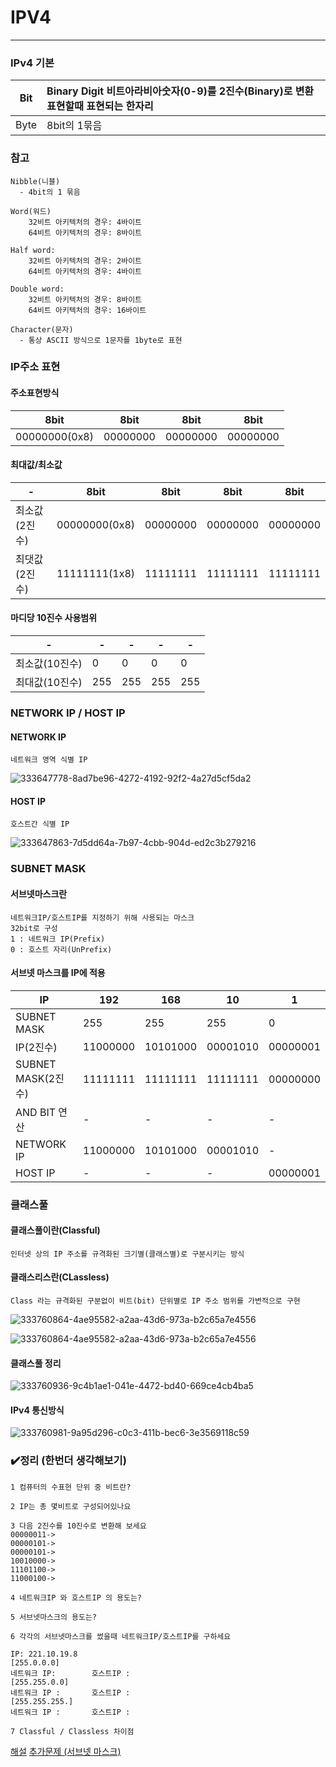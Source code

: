 # IPV4
---------
### IPv4 기본

|Bit|Binary Digit 비트아라비아숫자(0-9)를 2진수(Binary)로 변환 표현할때 표현되는 한자리|
|-|:---|
|Byte|8bit의 1묶음|

### 참고
```
Nibble(니블)
  - 4bit의 1 묶음

Word(워드)
    32비트 아키텍처의 경우: 4바이트
    64비트 아키텍처의 경우: 8바이트

Half word:
    32비트 아키텍처의 경우: 2바이트
    64비트 아키텍처의 경우: 4바이트

Double word:
    32비트 아키텍처의 경우: 8바이트
    64비트 아키텍처의 경우: 16바이트

Character(문자)
  - 통상 ASCII 방식으로 1문자를 1byte로 표현
```
### IP주소 표현
#### 주소표현방식
|8bit|8bit|8bit|8bit|
|-|-|-|-|
|00000000(0x8)	|00000000	|00000000	|00000000	|
#### 최대값/최소값
|-|8bit|8bit|8bit|8bit|
|-|-|-|-|-|
|최소값(2진수)|00000000(0x8)	|00000000	|00000000	|00000000	|
|최댓값(2진수)|11111111(1x8)	|11111111|11111111	|11111111	|
#### 마디당 10진수 사용범위
|-|-|-|-|-|
|-|-|-|-|-|
|최소값(10진수)|0|0|0|0|
|최대값(10진수)|255|255|255|255|

### NETWORK IP / HOST IP
#### NETWORK IP
```
네트워크 영역 식별 IP
```
![333647778-8ad7be96-4272-4192-92f2-4a27d5cf5da2](https://github.com/user-attachments/assets/88abb71b-c667-442f-b2ad-0c9e1b6ef4fe)
#### HOST IP
```
호스트간 식별 IP
```
![333647863-7d5dd64a-7b97-4cbb-904d-ed2c3b279216](https://github.com/user-attachments/assets/d676a4b0-e3a2-4395-b7a7-b7a7a3a5f8cf)


### SUBNET MASK
#### 서브넷마스크란
```
네트워크IP/호스트IP를 지정하기 위해 사용되는 마스크
32bit로 구성
1 : 네트워크 IP(Prefix)
0 : 호스트 자리(UnPrefix)
```
#### 서브넷 마스크를 IP에 적용
|IP|192|168|10|1|
|-|-|-|-|-|
|SUBNET MASK|255|255|255|0|
|IP(2진수)|11000000|10101000|00001010|00000001|
|SUBNET MASK(2진수)|11111111|11111111|11111111|00000000|
|AND BIT 연산|-|-|-|-|
|NETWORK IP|11000000|10101000|00001010|-|
|HOST IP|-|-|-|00000001|

### 클래스풀
#### 클래스풀이란(Classful)
```
인터넷 상의 IP 주소를 규격화된 크기별(클래스별)로 구분시키는 방식
```
#### 클래스리스란(CLassless)
```
Class 라는 규격화된 구분없이 비트(bit) 단위별로 IP 주소 범위를 가변적으로 구현
```
![333760864-4ae95582-a2aa-43d6-973a-b2c65a7e4556](https://github.com/user-attachments/assets/312e86ce-9b99-4123-b929-1340d3d5cae5)

![333760864-4ae95582-a2aa-43d6-973a-b2c65a7e4556](https://github.com/user-attachments/assets/6fe5ac27-c491-4815-a3cd-566b39b09ba8)

#### 클래스풀 정리
![333760936-9c4b1ae1-041e-4472-bd40-669ce4cb4ba5](https://github.com/user-attachments/assets/76265054-3460-4361-921a-15d56467e0c8)
#### IPv4 통신방식
![333760981-9a95d296-c0c3-411b-bec6-3e3569118c59](https://github.com/user-attachments/assets/af35d0ec-0ca0-46ec-bfa4-4b76414859ee)

### ✔️정리 (한번더 생각해보기)
```
1 컴퓨터의 수표현 단위 중 비트란?

2 IP는 총 몇비트로 구성되어있나요

3 다음 2진수를 10진수로 변환해 보세요
00000011->
00000101->
00000101->
10010000->
11101100->
11000100->

4 네트워크IP 와 호스트IP 의 용도는?

5 서브넷마스크의 용도는?

6 각각의 서브넷마스크를 썼을때 네트워크IP/호스트IP를 구하세요

IP: 221.10.19.8
[255.0.0.0]
네트워크 IP:		호스트IP :
[255.255.0.0]
네트워크 IP :		호스트IP :
[255.255.255.]
네트워크 IP : 		호스트IP :

7 Classful / Classless 차이점

```
[해설](.)
[추가문제 (서브넷 마스크)](Q&A/IPv4_2.md)


